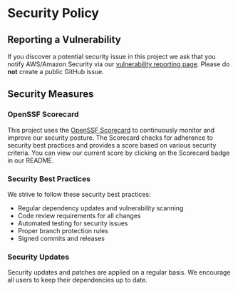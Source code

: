 # Security Policy

## Reporting a Vulnerability

If you discover a potential security issue in this project we ask that you
notify AWS/Amazon Security via our
[vulnerability reporting page](http://aws.amazon.com/security/vulnerability-reporting/).
Please do **not** create a public GitHub issue.

## Security Measures

### OpenSSF Scorecard

This project uses the [OpenSSF Scorecard](https://securityscorecards.dev/) to continuously monitor and improve our security posture. The Scorecard checks for adherence to security best practices and provides a score based on various security criteria. You can view our current score by clicking on the Scorecard badge in our README.

### Security Best Practices

We strive to follow these security best practices:

- Regular dependency updates and vulnerability scanning
- Code review requirements for all changes
- Automated testing for security issues
- Proper branch protection rules
- Signed commits and releases

### Security Updates

Security updates and patches are applied on a regular basis. We encourage all users to keep their dependencies up to date.
